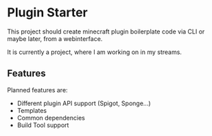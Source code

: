 # Plugin Starter

This project should create minecraft plugin boilerplate code via CLI or maybe later, from a webinterface.

It is currently a project, where I am working on in my streams.

## Features

Planned features are:

+ Different plugin API support (Spigot, Sponge...)
+ Templates
+ Common dependencies
+ Build Tool support